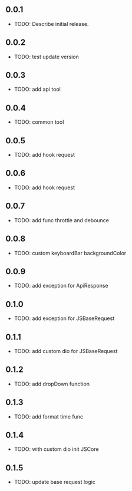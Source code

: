 ## 0.0.1

* TODO: Describe initial release.

## 0.0.2

* TODO: test update version

## 0.0.3 

* TODO: add api tool

## 0.0.4

* TODO: common  tool

## 0.0.5

* TODO: add hook request

## 0.0.6

* TODO: add hook request

## 0.0.7

* TODO: add func throttle and debounce

## 0.0.8

* TODO: custom keyboardBar backgroundColor

## 0.0.9

* TODO: add exception for ApiResponse

## 0.1.0

* TODO: add exception for JSBaseRequest

## 0.1.1

* TODO: add custom dio for JSBaseRequest

## 0.1.2

* TODO: add dropDown function

## 0.1.3

* TODO: add format time func

## 0.1.4

* TODO: with custom dio init JSCore

## 0.1.5

* TODO: update base request logic